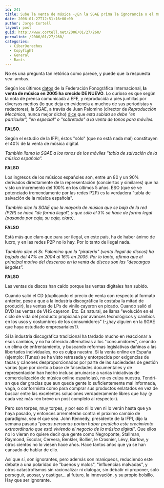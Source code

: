 ```yaml
---
id: 241
title: Sube la venta de música -¿En la SGAE prima la ignorancia o el maniqueismo?
date: 2006-01-27T12:51:16+00:00
author: Jorge Cortell
layout: post
guid: http://www.cortell.net/2006/01/27/260/
permalink: /2006/01/27/260/
categories:
  - CiberDerechos
  - Copyfight
  - General
  - Rants
---
```

No es una pregunta tan retórica como parece, y puede que la respuesta sea: ambas.

Según los últimos [datos](http://www.el-mundo.es/navegante/2006/01/20/cultura/1137750781.html) de la Federación Fonográfica Internacional, **la venta de música en 2005 ha crecido DE NUEVO**. Lo curioso es que según la nota de prensa comunicada a EFE, y reproducida a pies juntillas por diversos medios (lo que deja en evidencia a muchos de sus periodistas y redactores), la SGAE, a través de Juan Palomino (director de _Reproducción Mecánica_, nunca mejor dicho) [dice](http://www.abc.es/abc/pg060124/prensa/noticias/Espectaculos/Musica/200601/24/NAC-ESP-135.asp) que _esta subida se debe "en particular", "en especial" o "sobretodo" a la venta de tonos para móviles._ 

**FALSO**.

Según el estudio de la IFPI, éstos "sólo" (que no está nada mal) constituyen el 40% de la venta de música digital.

_También llama la SGAE a los tonos de los móviles "tabla de salvación de la música española"._

**FALSO**

Los ingresos de los músicos españoles son, entre un 80 y un 90% derivados directamente de la representación (conciertos y similares) que ha visto un incremento del 100% en los últimos 5 años. ESO (que se ve potenciado tremendamente por las redes P2P) es la verdadera "tabla de salvación de la música española".

_También dice la SGAE que la mayorí­a de música que se baja de la red (P2P) se hace "de forma ilegal", y que sólo el 3% se hace de forma legal (pasando por caja, su caja, claro)._

**FALSO**

Está más que claro que para ser ilegal, en este paí­s, ha de haber ánimo de lucro, y en las redes P2P no lo hay. Por lo tanto de ilegal nada.

_También dice el Sr. Palomino que la "piraterí­a" (venta ilegal de discos) ha bajado del 47% en 2004 al 16% en 2005. Por lo tanto, afirma que el principal motivo del descenso en la venta de discos son las "descargas ilegales"._

**FALSO**

Las ventas de discos han caí­do porque las ventas digitales han subido.

Cuando salió el CD (duplicando el precio de venta con respecto al formato anterior, pese a que a la industria discográfica le costaba la mitad de producir), las ventas de LPs de vinilo cayeron en picado. Cuando salió el DVD las ventas de VHS cayeron. Etc. Es natural, se llama "evolución en el ciclo de vida del producto propiciada por avances tecnológicos y cambios en los usos y costumbres de los consumidores" (-¿hay alguien en la SGAE que haya estudiado empresariales?).

Si la industria discográfica tradicional ha tardado mucho en reaccionar a esos cambios, y no ha ofrecido alternativas a los "consumidores", creando un clima de enfrentamiento, y buscando reformas legislativas dañinas a las libertades individuales, no es culpa nuestra. Si la venta online en España (ejemplo: iTunes) se ha visto retrasada y entorpecida por exigencias de tasas y cánones desproporcionados por parte de las suciedades de gestión varias (que por cierto a base de falsedades documentales y de representación han hecho incluso arruinarse a varias iniciativas de comercialización de música online españolas), no es culpa nuestra. Tendrí­an que dar gracias que aun queda gente lo suficientemente mal informada, vaga, o conformista como para comprar sus productos enlatados en vez de buscar entre las excelentes soluciones verdaderamente libres que hay (y cada vez más -en breve un post completo al respecto-).

Pero son torpes, muy torpes, y por eso ni lo ven ni lo verán hasta que ya haya pasado, y entonces arremeterán contra el próximo cambio de paradigma, sea el que sea. John Kennedy, presidente de la IFPI, dijo la semana pasada "_pocas personas porí­an haber predicho este crecimiento extraordinario que está viviendo el negocio de la música digital_". Que ellos no lo vieran no quiere decir que gente como Negroponte, Stallman, Raymond, Escolar, Cervera, Benkler, Bollier, le Crosnier, Lévy, Barlow, y otros cientos no lo viesen hace años. Hace tantos años que ya se han cansado de hablar de ello.

Así­ que sí­, son ignorantes, pero además son maniqueos, reduciendo este debate a una polaridad de "buenos y malos", "influencias malvadas", y otros catastrofismos sin racionalizar ni dialogar, sin debatir ni proponer, sólo perseguir, acosar, y castigar... al futuro, la innovación, y su propio bolsillo. Hay que ser ignorante.